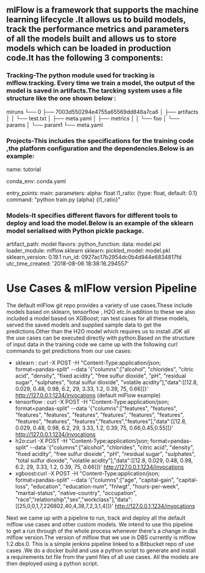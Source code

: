## mlFlow is a framework that supports the machine learning lifecycle .It allows us to build models, track the performance metrics and parameters of all the models built and allows us to store models which can be loaded in production code.It has the following 3 components:

### Tracking-The python module used for tracking is mlflow.tracking. Every time we train a model, the output of the model is saved in artifacts.The tarcking system uses a file structure like the one shown below : 
mlruns
└── 0
    ├── 7003d550294e4755a65569dd846a7ca6
    │   ├── artifacts
    │   │   └── test.txt
    │   ├── meta.yaml
    │   ├── metrics
    │   │   └── foo
    │   └── params
    │       └── param1
    └── meta.yaml


### Projects-This includes the specifications for the training code ,the platform configuration and the dependencies.Below is an example:
name: tutorial

conda_env: conda.yaml

entry_points:
  main:
    parameters:
      alpha: float
      l1_ratio: {type: float, default: 0.1}
    command: "python train.py {alpha} {l1_ratio}"
### Models-It specifies different flavors for different tools to deploy and load the model.Below is an example of the sklearn model serialised with Python pickle package.
artifact_path: model
flavors:
  python_function:
    data: model.pkl
    loader_module: mlflow.sklearn
  sklearn:
    pickled_model: model.pkl
    sklearn_version: 0.19.1
run_id: 0927ac17b2954dc0b4d944e6834817fd
utc_time_created: '2018-08-06 18:38:16.294557'

# Use Cases  & mlFlow version Pipeline
The default mlFlow git repo provides a variety of use cases.These include models based on sklearn, tensorflow , H2O  etc.In addition to these we also included a model based on XGBoost; ran test cases for all these models, served the saved models and supplied sample data to get the predictions.Other than the H2O model which requires us to install JDK all the use cases can be executed directly with python.Based on the structure of input data in the training code we came up with the following curl commands to get predictions from our use cases:

- sklearn : curl -X POST -H "Content-Type:application/json; format=pandas-split" --data '{"columns":["alcohol", "chlorides", "citric acid", "density", "fixed acidity", "free sulfur dioxide", "pH", "residual sugar", "sulphates", "total sulfur dioxide", "volatile acidity"],"data":[[12.8, 0.029, 0.48, 0.98, 6.2, 29, 3.33, 1.2, 0.39, 75, 0.66]]}' http://127.0.0.1:1234/invocations (default mlFlow example)
- tensorflow : curl -X POST -H "Content-Type:application/json; format=pandas-split" --data '{"columns":["features", "features", "features", "features", "features", "features", "features", "features", "features", "features", "features","features","features"],"data":[[12.8, 0.029, 0.48, 0.98, 6.2, 29, 3.33, 1.2, 0.39, 75, 0.66,0.45,0.55]]}' http://127.0.0.1:1234/invocations
- h2o:curl -X POST -H "Content-Type:application/json; format=pandas-split" --data '{"columns":["alcohol", "chlorides", "citric acid", "density", "fixed acidity", "free sulfur dioxide", "pH", "residual sugar", "sulphates", "total sulfur dioxide", "volatile acidity"],"data":[[12.8, 0.029, 0.48, 0.98, 6.2, 29, 3.33, 1.2, 0.39, 75, 0.66]]}' http://127.0.0.1:1234/invocations
- xgboost:curl -X POST -H "Content-Type:application/json; format=pandas-split" --data '{"columns":["age", "capital-gain", "capital-loss", "education", "education-num", "fnlwgt", "hours-per-week", "marital-status", "native-country", "occupation", "race","relationship","sex","workclass"],"data":[[25,0,0,1,7,226802,40,4,38,7,2,3,1,4]]}' http://127.0.0.1:1234/invocations

Next we came up with a pipeline to run, track and deploy all the default mlflow use cases and other custom models. We intend to use this pipeline to get a run through of the whole process whenever there's a change in dbs mlflow version.The version of mlflow that we use in DBS currently is mlflow 1.2.dbs.0. This is a simple jenkins pipeline linked to a Bitbucket repo of use cases .We do a docker build and use a python script to generate and install a requirements.txt file from the yaml files of all  use cases. All the models are then deployed using a python script.